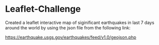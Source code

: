 # Leaflet-Challenge

Created a leaflet interactive map of siginificant earthquakes in last 7 days around the world by using the json file from the following link:

https://earthquake.usgs.gov/earthquakes/feed/v1.0/geojson.php
